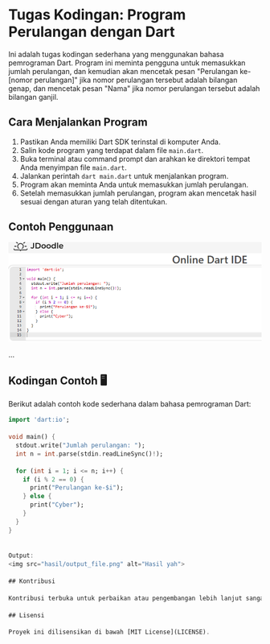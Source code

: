 # Tugas Kodingan: Program Perulangan dengan Dart

Ini adalah tugas kodingan sederhana yang menggunakan bahasa pemrograman Dart. Program ini meminta pengguna untuk memasukkan jumlah perulangan, dan kemudian akan mencetak pesan "Perulangan ke-[nomor perulangan]" jika nomor perulangan tersebut adalah bilangan genap, dan mencetak pesan "Nama" jika nomor perulangan tersebut adalah bilangan ganjil.

## Cara Menjalankan Program

1. Pastikan Anda memiliki Dart SDK terinstal di komputer Anda.
2. Salin kode program yang terdapat dalam file `main.dart`.
3. Buka terminal atau command prompt dan arahkan ke direktori tempat Anda menyimpan file `main.dart`.
4. Jalankan perintah `dart main.dart` untuk menjalankan program.
5. Program akan meminta Anda untuk memasukkan jumlah perulangan.
6. Setelah memasukkan jumlah perulangan, program akan mencetak hasil sesuai dengan aturan yang telah ditentukan.

## Contoh Penggunaan
<img src="hasil/hasil_file.png" alt="kodingan">

...

## Kodingan Contoh 🖥️

Berikut adalah contoh kode sederhana dalam bahasa pemrograman Dart:

```dart
import 'dart:io';

void main() {
  stdout.write("Jumlah perulangan: ");
  int n = int.parse(stdin.readLineSync()!);

  for (int i = 1; i <= n; i++) {
    if (i % 2 == 0) {
      print("Perulangan ke-$i");
    } else {
      print("Cyber");
    }
  }
}


Output:
<img src="hasil/output_file.png" alt="Hasil yah">

## Kontribusi

Kontribusi terbuka untuk perbaikan atau pengembangan lebih lanjut sangat diterima. Silakan buat *fork* dari repositori ini, lakukan perubahan yang diperlukan, dan ajukan *pull request* untuk ditinjau.

## Lisensi

Proyek ini dilisensikan di bawah [MIT License](LICENSE).

